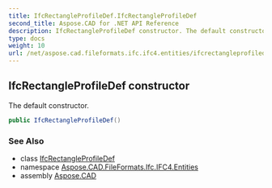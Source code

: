 ```yaml
---
title: IfcRectangleProfileDef.IfcRectangleProfileDef
second_title: Aspose.CAD for .NET API Reference
description: IfcRectangleProfileDef constructor. The default constructor
type: docs
weight: 10
url: /net/aspose.cad.fileformats.ifc.ifc4.entities/ifcrectangleprofiledef/ifcrectangleprofiledef/
---
```

## IfcRectangleProfileDef constructor

The default constructor.

```csharp
public IfcRectangleProfileDef()
```

### See Also

* class [IfcRectangleProfileDef](../)
* namespace [Aspose.CAD.FileFormats.Ifc.IFC4.Entities](../../ifcrectangleprofiledef/)
* assembly [Aspose.CAD](../../../)



